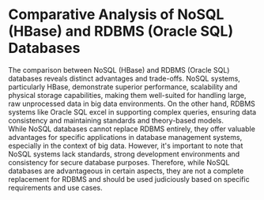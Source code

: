 Comparative Analysis of NoSQL (HBase) and RDBMS (Oracle SQL) Databases
======================================================================

The comparison between NoSQL (HBase) and RDBMS (Oracle SQL) databases reveals distinct advantages and trade-offs. NoSQL systems, particularly HBase, demonstrate superior performance, scalability and physical storage capabilities, making them well-suited for handling large, raw unprocessed data in big data environments. On the other hand, RDBMS systems like Oracle SQL excel in supporting complex queries, ensuring data consistency and maintaining standards and theory-based models.  
While NoSQL databases cannot replace RDBMS entirely, they offer valuable advantages for specific applications in database management systems, especially in the context of big data. However, it's important to note that NoSQL systems lack standards, strong development environments and consistency for secure database purposes. Therefore, while NoSQL databases are advantageous in certain aspects, they are not a complete replacement for RDBMS and should be used judiciously based on specific requirements and use cases.

